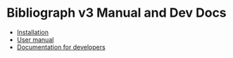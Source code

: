 # Bibliograph v3 Manual and Dev Docs

- [Installation](./installation.md)
- [User manual](user-manual/index.md)
- [Documentation for developers](dev/index.md)
